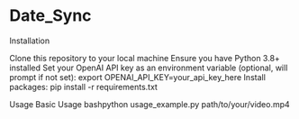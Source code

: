 # Date_Sync

Installation

Clone this repository to your local machine
Ensure you have Python 3.8+ installed
Set your OpenAI API key as an environment variable (optional, will prompt if not set):
export OPENAI_API_KEY=your_api_key_here
Install packages:
pip install -r requirements.txt

Usage
Basic Usage
bashpython usage_example.py path/to/your/video.mp4
